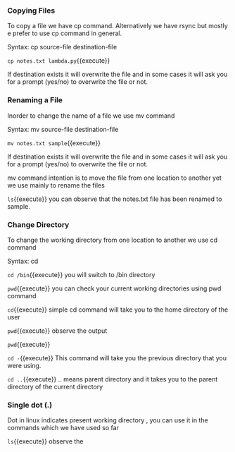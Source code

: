 ### Copying Files

To copy a file we have cp command. Alternatively we have rsync but mostly e prefer to use cp command in general.

Syntax: cp source-file destination-file

`cp notes.txt lambda.py`{{execute}}

If destination exists it will overwrite the file and in some cases it will ask you for a prompt (yes/no) to overwrite the file or not.

### Renaming a File

Inorder to change the name of a file we use mv command

Syntax: mv source-file destination-file

`mv notes.txt sample`{{execute}} 

If destination exists it will overwrite the file and in some cases it will ask you for a prompt (yes/no) to overwrite the file or not.

mv command intention is to move the file from one location to another yet we use mainly to rename the files

`ls`{{execute}} you can observe that the notes.txt file has been renamed to sample.

### Change Directory

To change the working directory from one location to another we use cd command

Syntax: cd <directory>

`cd /bin`{{execute}} you will switch to /bin directory

`pwd`{{execute}} you can check your current working directories using pwd command

`cd`{{execute}} simple cd command will take you to the home directory of the user

`pwd`{{execute}} observe the output

`pwd`{{execute}}

`cd -`{{execute}} This command will take you the previous directory that you were using.

`cd ..`{{execute}} .. means parent directory and it takes you to the parent directory of the current directory


### Single dot (.)

Dot in linux indicates present working directory , you can use it in the commands which we have used so far

`ls`{{execute}} observe the 